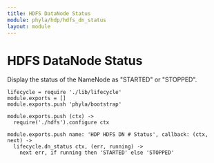 ```yaml
---
title: HDFS DataNode Status
module: phyla/hdp/hdfs_dn_status
layout: module
---
```


# HDFS DataNode Status

Display the status of the NameNode as "STARTED" or "STOPPED".

    lifecycle = require './lib/lifecycle'
    module.exports = []
    module.exports.push 'phyla/bootstrap'

    module.exports.push (ctx) ->
      require('./hdfs').configure ctx

    module.exports.push name: 'HDP HDFS DN # Status', callback: (ctx, next) ->
      lifecycle.dn_status ctx, (err, running) ->
        next err, if running then 'STARTED' else 'STOPPED'

